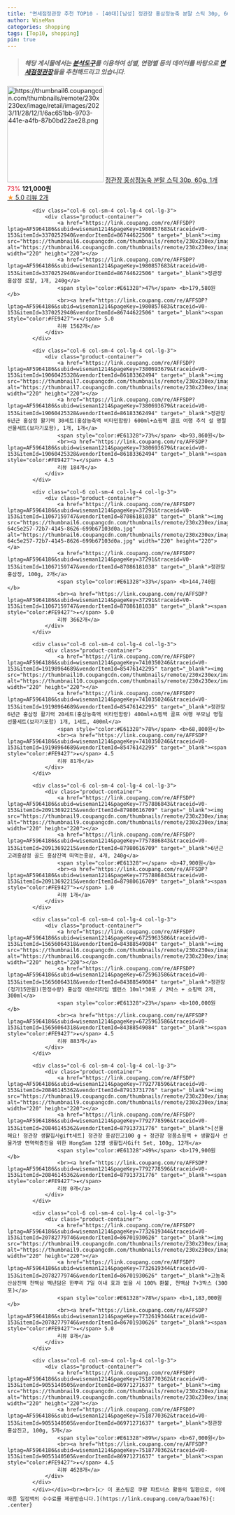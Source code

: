 ```yaml
---
title: "면세점정관장 추천 TOP10 - [40대][남성] 정관장 홍삼정농축 분말 스틱 30p, 60g, 1개"
author: WiseMan
categories: shopping
tags: [Top10, shopping]
pin: true
---
```


> ##### 해당 게시물에서는 [**분석도구**](https://itemscout.io/)를 이용하여 **성별**, **연령별** 등의 데이터를 바탕으로 [**면세점정관장**](https://link.coupang.com/a/baae76)들을 추천해드리고 있습니다.
<div class="container"><div class="row">
            <div class="col-6 col-sm-4 col-lg-4 col-lg-3">
                <div class="product-container">
                    <a href="https://link.coupang.com/re/AFFSDP?lptag=AF5964186&subid=wiseman1214&pageKey=7744031601&traceid=V0-153&itemId=20842174799&vendorItemId=87909893348" target="_blank"><img src="https://thumbnail6.coupangcdn.com/thumbnails/remote/230x230ex/image/retail/images/2023/11/28/12/1/6ac651bb-9703-441e-a4fb-87b0bd22ae28.png" alt="https://thumbnail6.coupangcdn.com/thumbnails/remote/230x230ex/image/retail/images/2023/11/28/12/1/6ac651bb-9703-441e-a4fb-87b0bd22ae28.png" width="220" height="220"></a>
                    <a href="https://link.coupang.com/re/AFFSDP?lptag=AF5964186&subid=wiseman1214&pageKey=7744031601&traceid=V0-153&itemId=20842174799&vendorItemId=87909893348" target="_blank">정관장 홍삼정농축 분말 스틱 30p, 60g, 1개</a>
                    <span style="color:#E61328">73%</span> <b>121,000원</b>
                    <br><a href="https://link.coupang.com/re/AFFSDP?lptag=AF5964186&subid=wiseman1214&pageKey=7744031601&traceid=V0-153&itemId=20842174799&vendorItemId=87909893348" target="_blank"><span style="color:#FE9427">★</span> 5.0
                    리뷰 2개</a>
                </div>
            </div>
            
            <div class="col-6 col-sm-4 col-lg-4 col-lg-3">
                <div class="product-container">
                    <a href="https://link.coupang.com/re/AFFSDP?lptag=AF5964186&subid=wiseman1214&pageKey=1980857683&traceid=V0-153&itemId=3370252940&vendorItemId=86744622506" target="_blank"><img src="https://thumbnail6.coupangcdn.com/thumbnails/remote/230x230ex/image/vendor_inventory/fd5c/cbc1c615a9a4946ad26cc71cc089e787888c7dfadfcc89444e44c6b4f065.png" alt="https://thumbnail6.coupangcdn.com/thumbnails/remote/230x230ex/image/vendor_inventory/fd5c/cbc1c615a9a4946ad26cc71cc089e787888c7dfadfcc89444e44c6b4f065.png" width="220" height="220"></a>
                    <a href="https://link.coupang.com/re/AFFSDP?lptag=AF5964186&subid=wiseman1214&pageKey=1980857683&traceid=V0-153&itemId=3370252940&vendorItemId=86744622506" target="_blank">정관장 홍삼정 로얄, 1개, 240g</a>
                    <span style="color:#E61328">47%</span> <b>179,580원</b>
                    <br><a href="https://link.coupang.com/re/AFFSDP?lptag=AF5964186&subid=wiseman1214&pageKey=1980857683&traceid=V0-153&itemId=3370252940&vendorItemId=86744622506" target="_blank"><span style="color:#FE9427">★</span> 5.0
                    리뷰 1562개</a>
                </div>
            </div>
            
            <div class="col-6 col-sm-4 col-lg-4 col-lg-3">
                <div class="product-container">
                    <a href="https://link.coupang.com/re/AFFSDP?lptag=AF5964186&subid=wiseman1214&pageKey=7380693679&traceid=V0-153&itemId=19060425328&vendorItemId=86183362494" target="_blank"><img src="https://thumbnail7.coupangcdn.com/thumbnails/remote/230x230ex/image/vendor_inventory/7ae1/7c2ca52b4744d2a94edb6a09190c3b4f3a0297b8bb89ca3dcff428349e36.jpg" alt="https://thumbnail7.coupangcdn.com/thumbnails/remote/230x230ex/image/vendor_inventory/7ae1/7c2ca52b4744d2a94edb6a09190c3b4f3a0297b8bb89ca3dcff428349e36.jpg" width="220" height="220"></a>
                    <a href="https://link.coupang.com/re/AFFSDP?lptag=AF5964186&subid=wiseman1214&pageKey=7380693679&traceid=V0-153&itemId=19060425328&vendorItemId=86183362494" target="_blank">정관장 6년근 홍삼정 활기력 30세트(홍삼농축액 비타민함량) 600ml+쇼핑백 골프 여행 추석 설 명절 선물세트(보자기포함), 1개, 1개</a>
                    <span style="color:#E61328">73%</span> <b>93,860원</b>
                    <br><a href="https://link.coupang.com/re/AFFSDP?lptag=AF5964186&subid=wiseman1214&pageKey=7380693679&traceid=V0-153&itemId=19060425328&vendorItemId=86183362494" target="_blank"><span style="color:#FE9427">★</span> 4.5
                    리뷰 184개</a>
                </div>
            </div>
            
            <div class="col-6 col-sm-4 col-lg-4 col-lg-3">
                <div class="product-container">
                    <a href="https://link.coupang.com/re/AFFSDP?lptag=AF5964186&subid=wiseman1214&pageKey=37291&traceid=V0-153&itemId=11067159747&vendorItemId=87086181038" target="_blank"><img src="https://thumbnail6.coupangcdn.com/thumbnails/remote/230x230ex/image/retail/images/253880287662653-64c5e257-72b7-4145-8626-699b67103d0a.jpg" alt="https://thumbnail6.coupangcdn.com/thumbnails/remote/230x230ex/image/retail/images/253880287662653-64c5e257-72b7-4145-8626-699b67103d0a.jpg" width="220" height="220"></a>
                    <a href="https://link.coupang.com/re/AFFSDP?lptag=AF5964186&subid=wiseman1214&pageKey=37291&traceid=V0-153&itemId=11067159747&vendorItemId=87086181038" target="_blank">정관장 홍삼정, 100g, 2개</a>
                    <span style="color:#E61328">33%</span> <b>144,740원</b>
                    <br><a href="https://link.coupang.com/re/AFFSDP?lptag=AF5964186&subid=wiseman1214&pageKey=37291&traceid=V0-153&itemId=11067159747&vendorItemId=87086181038" target="_blank"><span style="color:#FE9427">★</span> 5.0
                    리뷰 3662개</a>
                </div>
            </div>
            
            <div class="col-6 col-sm-4 col-lg-4 col-lg-3">
                <div class="product-container">
                    <a href="https://link.coupang.com/re/AFFSDP?lptag=AF5964186&subid=wiseman1214&pageKey=7410350246&traceid=V0-153&itemId=19198964689&vendorItemId=85476142295" target="_blank"><img src="https://thumbnail10.coupangcdn.com/thumbnails/remote/230x230ex/image/vendor_inventory/7f4b/0c61d539efb8db2d605b5beaedf1af1f6ec7d93df2503240a673f82a7382.jpg" alt="https://thumbnail10.coupangcdn.com/thumbnails/remote/230x230ex/image/vendor_inventory/7f4b/0c61d539efb8db2d605b5beaedf1af1f6ec7d93df2503240a673f82a7382.jpg" width="220" height="220"></a>
                    <a href="https://link.coupang.com/re/AFFSDP?lptag=AF5964186&subid=wiseman1214&pageKey=7410350246&traceid=V0-153&itemId=19198964689&vendorItemId=85476142295" target="_blank">정관장 6년근 홍삼정 활기력 20세트(홍삼농축액 비타민함량) 400ml+쇼핑백 골프 여행 부모님 명절 선물세트(보자기포함) 1개, 1세트, 400ml</a>
                    <span style="color:#E61328">78%</span> <b>68,800원</b>
                    <br><a href="https://link.coupang.com/re/AFFSDP?lptag=AF5964186&subid=wiseman1214&pageKey=7410350246&traceid=V0-153&itemId=19198964689&vendorItemId=85476142295" target="_blank"><span style="color:#FE9427">★</span> 4.5
                    리뷰 81개</a>
                </div>
            </div>
            
            <div class="col-6 col-sm-4 col-lg-4 col-lg-3">
                <div class="product-container">
                    <a href="https://link.coupang.com/re/AFFSDP?lptag=AF5964186&subid=wiseman1214&pageKey=7757886843&traceid=V0-153&itemId=20913692215&vendorItemId=87980616709" target="_blank"><img src="https://thumbnail9.coupangcdn.com/thumbnails/remote/230x230ex/image/vendor_inventory/4255/8d4136de0ff4030ebde7ba09d4d41843d3fd3a56aa50cc2b85c196fb4e96.jpg" alt="https://thumbnail9.coupangcdn.com/thumbnails/remote/230x230ex/image/vendor_inventory/4255/8d4136de0ff4030ebde7ba09d4d41843d3fd3a56aa50cc2b85c196fb4e96.jpg" width="220" height="220"></a>
                    <a href="https://link.coupang.com/re/AFFSDP?lptag=AF5964186&subid=wiseman1214&pageKey=7757886843&traceid=V0-153&itemId=20913692215&vendorItemId=87980616709" target="_blank">6년근 고려홍삼정 골드 홍삼진액 떠먹는홍삼, 4개, 240g</a>
                    <span style="color:#E61328"></span> <b>47,900원</b>
                    <br><a href="https://link.coupang.com/re/AFFSDP?lptag=AF5964186&subid=wiseman1214&pageKey=7757886843&traceid=V0-153&itemId=20913692215&vendorItemId=87980616709" target="_blank"><span style="color:#FE9427">★</span> 1.0
                    리뷰 1개</a>
                </div>
            </div>
            
            <div class="col-6 col-sm-4 col-lg-4 col-lg-3">
                <div class="product-container">
                    <a href="https://link.coupang.com/re/AFFSDP?lptag=AF5964186&subid=wiseman1214&pageKey=6725963586&traceid=V0-153&itemId=15656064318&vendorItemId=84388549084" target="_blank"><img src="https://thumbnail6.coupangcdn.com/thumbnails/remote/230x230ex/image/vendor_inventory/28a3/3092b4bd99bd4a3fdea85e35f7c58696fcbc3c9a98de9195ff0eae051644.jpg" alt="https://thumbnail6.coupangcdn.com/thumbnails/remote/230x230ex/image/vendor_inventory/28a3/3092b4bd99bd4a3fdea85e35f7c58696fcbc3c9a98de9195ff0eae051644.jpg" width="220" height="220"></a>
                    <a href="https://link.coupang.com/re/AFFSDP?lptag=AF5964186&subid=wiseman1214&pageKey=6725963586&traceid=V0-153&itemId=15656064318&vendorItemId=84388549084" target="_blank">정관장 (정가15만원)(한정수량) 홍삼정 에브리타임 밸런스 10ml*30포 / 2박스 + 쇼핑백 2개, 300ml</a>
                    <span style="color:#E61328">23%</span> <b>100,000원</b>
                    <br><a href="https://link.coupang.com/re/AFFSDP?lptag=AF5964186&subid=wiseman1214&pageKey=6725963586&traceid=V0-153&itemId=15656064318&vendorItemId=84388549084" target="_blank"><span style="color:#FE9427">★</span> 4.5
                    리뷰 883개</a>
                </div>
            </div>
            
            <div class="col-6 col-sm-4 col-lg-4 col-lg-3">
                <div class="product-container">
                    <a href="https://link.coupang.com/re/AFFSDP?lptag=AF5964186&subid=wiseman1214&pageKey=7792778596&traceid=V0-153&itemId=20846145362&vendorItemId=87913731776" target="_blank"><img src="https://thumbnail9.coupangcdn.com/thumbnails/remote/230x230ex/image/vendor_inventory/7344/30613e8e4c723ccbdcc8c584751acc0d029813905cda9f494d7d4461b1f7.jpg" alt="https://thumbnail9.coupangcdn.com/thumbnails/remote/230x230ex/image/vendor_inventory/7344/30613e8e4c723ccbdcc8c584751acc0d029813905cda9f494d7d4461b1f7.jpg" width="220" height="220"></a>
                    <a href="https://link.coupang.com/re/AFFSDP?lptag=AF5964186&subid=wiseman1214&pageKey=7792778596&traceid=V0-153&itemId=20846145362&vendorItemId=87913731776" target="_blank">[선물해요! 정관장 생활집사gift세트] 정관장 홍삼진고100 g + 정관장 정품쇼핑백 + 생활집사 선물가방 면역력증진을 위한 HongSam 12병 생활집사Gift Set, 100g, 12개</a>
                    <span style="color:#E61328">49%</span> <b>179,900원</b>
                    <br><a href="https://link.coupang.com/re/AFFSDP?lptag=AF5964186&subid=wiseman1214&pageKey=7792778596&traceid=V0-153&itemId=20846145362&vendorItemId=87913731776" target="_blank"><span style="color:#FE9427">★</span> 
                    리뷰 0개</a>
                </div>
            </div>
            
            <div class="col-6 col-sm-4 col-lg-4 col-lg-3">
                <div class="product-container">
                    <a href="https://link.coupang.com/re/AFFSDP?lptag=AF5964186&subid=wiseman1214&pageKey=7732619344&traceid=V0-153&itemId=20782779746&vendorItemId=86701930626" target="_blank"><img src="https://thumbnail9.coupangcdn.com/thumbnails/remote/230x230ex/image/vendor_inventory/c4b8/ff2b190b53891b29a18d632ac4bcf6a86e6927bb8ac940b093322b11a8e9.jpg" alt="https://thumbnail9.coupangcdn.com/thumbnails/remote/230x230ex/image/vendor_inventory/c4b8/ff2b190b53891b29a18d632ac4bcf6a86e6927bb8ac940b093322b11a8e9.jpg" width="220" height="220"></a>
                    <a href="https://link.coupang.com/re/AFFSDP?lptag=AF5964186&subid=wiseman1214&pageKey=7732619344&traceid=V0-153&itemId=20782779746&vendorItemId=86701930626" target="_blank">고농축 산삼진액 천백삼 백년담은 한뿌리 7일 이내 효과 없을 시 100% 환불, 천백삼 7+3박스 (300포)</a>
                    <span style="color:#E61328">78%</span> <b>1,183,000원</b>
                    <br><a href="https://link.coupang.com/re/AFFSDP?lptag=AF5964186&subid=wiseman1214&pageKey=7732619344&traceid=V0-153&itemId=20782779746&vendorItemId=86701930626" target="_blank"><span style="color:#FE9427">★</span> 5.0
                    리뷰 8개</a>
                </div>
            </div>
            
            <div class="col-6 col-sm-4 col-lg-4 col-lg-3">
                <div class="product-container">
                    <a href="https://link.coupang.com/re/AFFSDP?lptag=AF5964186&subid=wiseman1214&pageKey=7518770362&traceid=V0-153&itemId=9055140505&vendorItemId=86971271637" target="_blank"><img src="https://thumbnail9.coupangcdn.com/thumbnails/remote/230x230ex/image/vendor_inventory/788a/07c2c16f827b86a46cb0fb43d4fa8774f5098c1ebc27a9f9c3d71d2fb5c0.jpg" alt="https://thumbnail9.coupangcdn.com/thumbnails/remote/230x230ex/image/vendor_inventory/788a/07c2c16f827b86a46cb0fb43d4fa8774f5098c1ebc27a9f9c3d71d2fb5c0.jpg" width="220" height="220"></a>
                    <a href="https://link.coupang.com/re/AFFSDP?lptag=AF5964186&subid=wiseman1214&pageKey=7518770362&traceid=V0-153&itemId=9055140505&vendorItemId=86971271637" target="_blank">정관장 홍삼진고, 100g, 5개</a>
                    <span style="color:#E61328">89%</span> <b>67,000원</b>
                    <br><a href="https://link.coupang.com/re/AFFSDP?lptag=AF5964186&subid=wiseman1214&pageKey=7518770362&traceid=V0-153&itemId=9055140505&vendorItemId=86971271637" target="_blank"><span style="color:#FE9427">★</span> 4.5
                    리뷰 4628개</a>
                </div>
            </div>
            </div></div><br><br>[👉 이 포스팅은 쿠팡 파트너스 활동의 일환으로, 이에 따른 일정액의 수수료를 제공받습니다.](https://link.coupang.com/a/baae76){: .center}